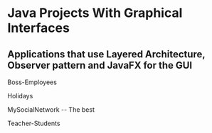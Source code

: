 # Java Projects With Graphical Interfaces

## Applications that use Layered Architecture, Observer pattern and JavaFX for the GUI


  Boss-Employees
  
  Holidays
  
  MySocialNetwork -- The best
  
  Teacher-Students
